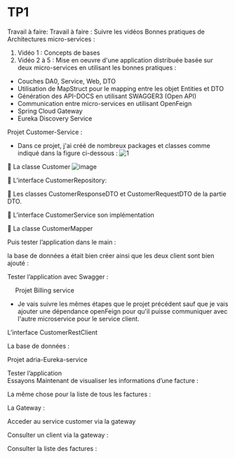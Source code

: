 # TP1
Travail à faire:
Travail à faire :
 Suivre les vidéos Bonnes pratiques de Architectures micro-services :
 1. Vidéo 1 : Concepts de bases
 2.  Vidéo 2 à 5 : Mise en oeuvre d'une application distribuée basée sur deux micro-services en utilisant les bonnes pratiques  :
  - Couches DA0, Service, Web, DTO
  - Utilisation de MapStruct pour le mapping entre les objet Entities et DTO
  - Génération des API-DOCS en utilisant SWAGGER3 (Open API)
  - Communication entre micro-services en utilisant OpenFeign
  - Spring Cloud Gateway
  - Eureka Discovery Service






Projet Customer-Service :

- Dans ce projet, j'ai créé de nombreux packages et classes comme indiqué dans la figure ci-dessous :
 ![1](https://user-images.githubusercontent.com/97363124/198903772-a80f129e-c3e9-4c1f-bf9e-4bcc579598b8.png)


	La classe Customer
![image](https://user-images.githubusercontent.com/97363124/198903801-08651280-82ed-43c1-9207-2f3811385820.png)

 
	L’interface CustomerRepository:
 
	Les classes CustomerResponseDTO et CustomerRequestDTO de la partie DTO.

 
 
	L’interface CustomerService son implémentation
 

 
	La classe CustomerMapper 
 
Puis tester l’application dans le main :
 
la base de données  a était bien créer ainsi que les deux client sont bien ajouté :
 




Tester l’application avec Swagger  :
 
 
Projet Billing service

- Je vais suivre les mêmes étapes que le projet précédent sauf que je vais ajouter une dépendance openFeign pour qu'il puisse communiquer avec l'autre microservice pour le service client.
 
L’interface CustomerRestClient

 
La base de données :
 


Projet adria-Eureka-service

 

 
Tester l’application  
Essayons Maintenant de visualiser les informations d’une facture :
 
La même chose pour la liste de tous les factures :
 



La Gateway :
 



Acceder au service customer via la gateway
 
Consulter un client via la gateway :
 
Consulter la liste des factures :
 

